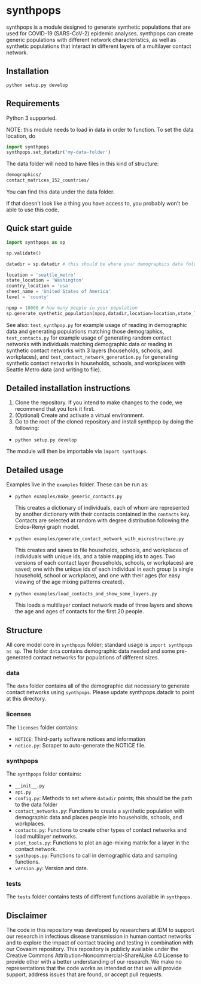 # synthpops

synthpops is a module designed to generate synthetic populations that are used for COVID-19 (SARS-CoV-2) epidemic analyses. synthpops can create generic populations with different network characteristics, as well as synthetic populations that interact in different layers of a multilayer contact network.

## Installation

`python setup.py develop`

## Requirements

Python 3 supported.

NOTE: this module needs to load in data in order to function. To set the data location, do

```python
import synthpops
synthpops.set_datadir('my-data-folder')
```

The data folder will need to have files in this kind of structure:

```bash
demographics/
contact_matrices_152_countries/
```
You can find this data under the data folder. 

If that doesn't look like a thing you have access to, you probably won't be able to use this code.

## Quick start guide

```python
import synthpops as sp

sp.validate()

datadir = sp.datadir # this should be where your demographics data folder resides

location = 'seattle_metro'
state_location = 'Washington'
country_location = 'usa'
sheet_name = 'United States of America'
level = 'county'

npop = 10000 # how many people in your population
sp.generate_synthetic_population(npop,datadir,location=location,state_location=state_location,country_location=country_location,sheet_name=sheet_name,level=level)

```

See also: `test_synthpop.py` for example usage of reading in demographic data and generating populations matching those demographics, `test_contacts.py` for example usage of generating random contact networks with individuals matching demographic data or reading in synthetic contact networks with 3 layers (households, schools, and workplaces), and `test_contact_network_generation.py` for generating synthetic contact networks  in households, schools, and workplaces with Seattle Metro data (and writing to file).

## Detailed installation instructions
1. Clone the repository. If you intend to make changes to the code, we recommend that you fork it first.
2. (Optional) Create and activate a virtual environment. 
3. Go to the root of the cloned repository and install synthpop by doing the following:

* `python setup.py develop`

The module will then be importable via `import synthpops`.

## Detailed usage

Examples live in the `examples` folder. These can be run as:

* `python examples/make_generic_contacts.py`
  
  This creates a dictionary of individuals, each of whom are represented by another dictionary with their contacts contained in the `contacts` key. Contacts are selected at random with degree distribution following the Erdos-Renyi graph model.

* `python examples/generate_contact_network_with_microstructure.py`
  
  This creates and saves to file households, schools, and workplaces of individuals with unique ids, and a table mapping ids to ages. Two versions of each contact layer (households, schools, or workplaces) are saved; one with the unique ids of each individual in each group (a single household, school or workplace), and one with their ages (for easy viewing of the age mixing patterns created).

* `python examples/load_contacts_and_show_some_layers.py`
  
  This loads a multilayer contact network made of three layers and shows the age and ages of contacts for the first 20 people. 

## Structure

All core model core in `synthpops` folder; standard usage is `import synthpops as sp`. The folder `data` contains demographic data needed and some pre-generated contact networks for populations of different sizes. 

### data
The `data` folder contains all of the demographic dat necessary to generate contact networks using `synthpops`. Please update synthpops.datadir to point at this directory.

### licenses
The `licenses` folder contains:
* `NOTICE`: Third-party software notices and information
* `notice.py`: Scraper to auto-generate the NOTICE file.

### synthpops

The `synthpops` folder contains:

* `__init__.py`
* `api.py` 
* `config.py`: Methods to set where `datadir` points; this should be the path to the data folder
* `contact_networks.py`: Functions to create a synthetic population with demographic data and places people into households, schools, and workplaces.
* `contacts.py`: Functions to create other types of contact networks and load multilayer networks.
* `plot_tools.py`: Functions to plot an age-mixing matrix for a layer in the contact network. 
* `synthpops.py`: Functions to call in demographic data and sampling functions.
* `version.py`: Version and date.

### tests

The `tests` folder contains tests of different functions available in `synthpops`.

## Disclaimer

The code in this repository was developed by researchers at IDM to support our research in infectious disease transmission in human contact networks and to explore the impact of contact tracing and testing in combination with our Covasim repository. This repository is publicly available under the Creative Commons Attribution-Noncommercial-ShareALike 4.0 License to provide other with a better understanding of our research. We make no representations that the code works as intended or that we will provide support, address issues that are found, or accept pull requests. 
